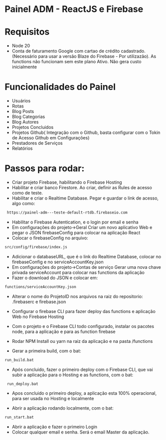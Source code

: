 # Painel ADM - ReactJS e Firebase

# Requisitos

- Node 20
- Conta de faturamento Google com cartao de crédito cadastrado. (Necessário para usar a versão Blaze do Firebase - Por utilizazão). As functions não funcionam sem este plano Ativo. Não gera custo inicialmente

# Funcionalidades do Painel

- Usuários
- Rotas
- Blog Posts
- Blog Categorias
- Blog Autores
- Projetos Concluidos
- Projetos Github( Integração com o Github, basta configurar com o Tokin de Acesso Github em Configurações)
- Prestadores de Serviços
- Relatórios

# Passos para rodar:

- Criar projeto Firebase, habilitando o Firebase Hosting
- Habilitar e criar banco Firestore. Ao criar, definir as Rules de acesso como de teste.
- Habilitar e criar o Realtime Database. Pegar e guardar o link de acesso, algo como:
```sh
 https://painel-adm---teste-default-rtdb.firebaseio.com
```
- Habilitar o Firebase Autentication, e o login por email e senha
- Em configurações do projeto->Geral Criar um novo aplicativo Web e pegar o JSON firebaseConfig para colocar na aplicação React
- Colocar o firebaseConfig no arquivo:
```sh
src/config/firebase/index.js
```
- Adicionar o databaseURL, que é o link do Realtime Database, colocar no firebaseConfig e no serviceAccountKey.json
- Em configurações do projeto->Contas de serviço Gerar uma nova chave privada serviceAccount para colocar nas functions da aplicação
- Fazer o download do JSON e colocar em:
```sh
functions/serviceAccountKey.json
```
- Alterar o nome do ProjetoID nos arquivos na raiz do repositorio: .firebaserc e firebase.json
- Configurar o firebase CLI para fazer deploy das functions e aplicação Web no Firebase Hosting

- Com o projeto e o Firebase CLI todo configurado, instalar os pacotes node, para a aplicação e para as function firebase
- Rodar NPM Install ou yarn na raiz da aplicação e na pasta /functions

- Gerar a primeira build, com o bat: 
```sh
run_build.bat
```  
- Após concluido, fazer o primeiro deploy com o Firebase CLI, que vai subir a aplicação para o Hosting e as functions, com o bat:
```sh
 run_deploy.bat
```  
- Apos concluido o primeiro deploy, a aplicação esta 100% operacional, para ser usada no Hosting e localmente

- Abrir a aplicação rodando localmente, com o bat:
```sh
run_start.bat
```   
- Abrir a aplicação e fazer o primeiro Login
- Colocar qualquer email e senha. Será o email Master da aplicação.
